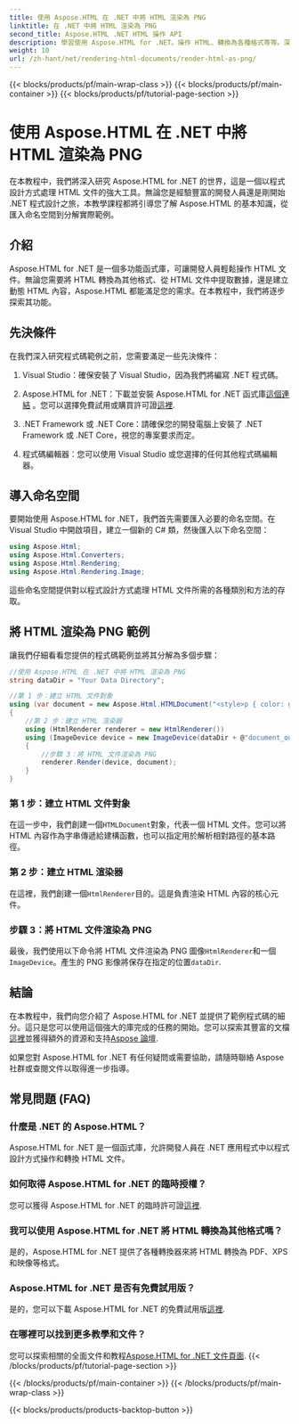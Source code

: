 ```yaml
---
title: 使用 Aspose.HTML 在 .NET 中將 HTML 渲染為 PNG
linktitle: 在 .NET 中將 HTML 渲染為 PNG
second_title: Aspose.HTML .NET HTML 操作 API
description: 學習使用 Aspose.HTML for .NET。操作 HTML、轉換為各種格式等等。深入學習這個綜合教學！
weight: 10
url: /zh-hant/net/rendering-html-documents/render-html-as-png/
---
```


{{< blocks/products/pf/main-wrap-class >}}
{{< blocks/products/pf/main-container >}}
{{< blocks/products/pf/tutorial-page-section >}}

# 使用 Aspose.HTML 在 .NET 中將 HTML 渲染為 PNG


在本教程中，我們將深入研究 Aspose.HTML for .NET 的世界，這是一個以程式設計方式處理 HTML 文件的強大工具。無論您是經驗豐富的開發人員還是剛開始 .NET 程式設計之旅，本教學課程都將引導您了解 Aspose.HTML 的基本知識，從匯入命名空間到分解實際範例。

## 介紹

Aspose.HTML for .NET 是一個多功能函式庫，可讓開發人員輕鬆操作 HTML 文件。無論您需要將 HTML 轉換為其他格式、從 HTML 文件中提取數據，還是建立動態 HTML 內容，Aspose.HTML 都能滿足您的需求。在本教程中，我們將逐步探索其功能。

## 先決條件

在我們深入研究程式碼範例之前，您需要滿足一些先決條件：

1. Visual Studio：確保安裝了 Visual Studio，因為我們將編寫 .NET 程式碼。

2.  Aspose.HTML for .NET：下載並安裝 Aspose.HTML for .NET 函式庫[這個連結](https://releases.aspose.com/html/net/) 。您可以選擇免費試用或購買許可證[這裡](https://purchase.aspose.com/buy).

3. .NET Framework 或 .NET Core：請確保您的開發電腦上安裝了 .NET Framework 或 .NET Core，視您的專案要求而定。

4. 程式碼編輯器：您可以使用 Visual Studio 或您選擇的任何其他程式碼編輯器。

## 導入命名空間

要開始使用 Aspose.HTML for .NET，我們首先需要匯入必要的命名空間。在 Visual Studio 中開啟項目，建立一個新的 C# 類，然後匯入以下命名空間：

```csharp
using Aspose.Html;
using Aspose.Html.Converters;
using Aspose.Html.Rendering;
using Aspose.Html.Rendering.Image;
```

這些命名空間提供對以程式設計方式處理 HTML 文件所需的各種類別和方法的存取。

## 將 HTML 渲染為 PNG 範例

讓我們仔細看看您提供的程式碼範例並將其分解為多個步驟：

```csharp
//使用 Aspose.HTML 在 .NET 中將 HTML 渲染為 PNG
string dataDir = "Your Data Directory";

//第 1 步：建立 HTML 文件對象
using (var document = new Aspose.Html.HTMLDocument("<style>p { color: green; }</style><p>my first paragraph</p>", @"c:\work\"))
{
    //第 2 步：建立 HTML 渲染器
    using (HtmlRenderer renderer = new HtmlRenderer())
    using (ImageDevice device = new ImageDevice(dataDir + @"document_out.png"))
    {
        //步驟 3：將 HTML 文件渲染為 PNG
        renderer.Render(device, document);
    }
}
```

### 第 1 步：建立 HTML 文件對象

在這一步中，我們創建一個`HTMLDocument`對象，代表一個 HTML 文件。您可以將 HTML 內容作為字串傳遞給建構函數，也可以指定用於解析相對路徑的基本路徑。

### 第 2 步：建立 HTML 渲染器

在這裡，我們創建一個`HtmlRenderer`目的。這是負責渲染 HTML 內容的核心元件。 

### 步驟 3：將 HTML 文件渲染為 PNG

最後，我們使用以下命令將 HTML 文件渲染為 PNG 圖像`HtmlRenderer`和一個`ImageDevice`。產生的 PNG 影像將保存在指定的位置`dataDir`.

## 結論

在本教程中，我們向您介紹了 Aspose.HTML for .NET 並提供了範例程式碼的細分。這只是您可以使用這個強大的庫完成的任務的開始。您可以探索其豐富的文檔[這裡](https://reference.aspose.com/html/net/)並獲得額外的資源和支持[Aspose 論壇](https://forum.aspose.com/).

如果您對 Aspose.HTML for .NET 有任何疑問或需要協助，請隨時聯絡 Aspose 社群或查閱文件以取得進一步指導。

## 常見問題 (FAQ)

### 什麼是 .NET 的 Aspose.HTML？
   Aspose.HTML for .NET 是一個函式庫，允許開發人員在 .NET 應用程式中以程式設計方式操作和轉換 HTML 文件。

### 如何取得 Aspose.HTML for .NET 的臨時授權？
   您可以獲得 Aspose.HTML for .NET 的臨時許可證[這裡](https://purchase.aspose.com/temporary-license/).

### 我可以使用 Aspose.HTML for .NET 將 HTML 轉換為其他格式嗎？
   是的，Aspose.HTML for .NET 提供了各種轉換器來將 HTML 轉換為 PDF、XPS 和映像等格式。

### Aspose.HTML for .NET 是否有免費試用版？
   是的，您可以下載 Aspose.HTML for .NET 的免費試用版[這裡](https://releases.aspose.com/).

### 在哪裡可以找到更多教學和文件？
   您可以探索相關的全面文件和教程[Aspose.HTML for .NET 文件頁面](https://reference.aspose.com/html/net/).
{{< /blocks/products/pf/tutorial-page-section >}}

{{< /blocks/products/pf/main-container >}}
{{< /blocks/products/pf/main-wrap-class >}}

{{< blocks/products/products-backtop-button >}}
